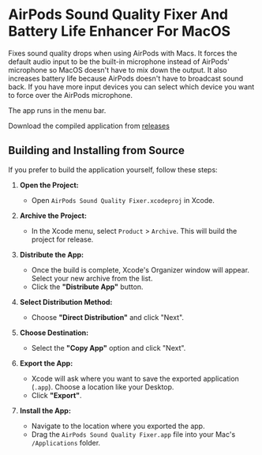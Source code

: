 # AirPods Sound Quality Fixer And Battery Life Enhancer For MacOS

Fixes sound quality drops when using AirPods with Macs. 
It forces the default audio input to be the built-in microphone instead of AirPods' microphone so MacOS doesn't have to mix down the output. 
It also increases battery life because AirPods doesn't have to broadcast sound back.
If you have more input devices you can select which device you want to force over the AirPods microphone.

The app runs in the menu bar.

Download the compiled application from [releases](https://github.com/milgra/airpodssoundqualityfixer/releases/tag/1.0)

## Building and Installing from Source

If you prefer to build the application yourself, follow these steps:

1.  **Open the Project:**
    *   Open `AirPods Sound Quality Fixer.xcodeproj` in Xcode.

2.  **Archive the Project:**
    *   In the Xcode menu, select `Product` > `Archive`. This will build the project for release.

3.  **Distribute the App:**
    *   Once the build is complete, Xcode's Organizer window will appear. Select your new archive from the list.
    *   Click the **"Distribute App"** button.

4.  **Select Distribution Method:**
    *   Choose **"Direct Distribution"** and click "Next".

5.  **Choose Destination:**
    *   Select the **"Copy App"** option and click "Next".

6.  **Export the App:**
    *   Xcode will ask where you want to save the exported application (`.app`). Choose a location like your Desktop.
    *   Click **"Export"**.

7.  **Install the App:**
    *   Navigate to the location where you exported the app.
    *   Drag the `AirPods Sound Quality Fixer.app` file into your Mac's `/Applications` folder.
